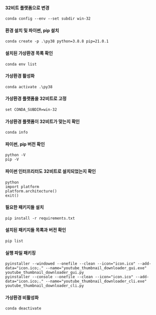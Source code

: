 #### 32비트 플랫폼으로 변경
```
conda config --env --set subdir win-32
```
#### 환경 설치 및 파이썬, pip 설치
```
conda create -p .\py38 python=3.8.8 pip=21.0.1
```
#### 설치된 가상환경 목록 확인
```
conda env list
```
#### 가상환경 활성화
```
conda activate .\py38
```
#### 가상환경 플랫폼을 32비트로 고정
```
set CONDA_SUBDIR=win-32
```
#### 가상환경 플랫폼이 32비트가 맞는지 확인
```
conda info
```
#### 파이썬, pip 버전 확인
```
python -V
pip -V
```
#### 파이썬 인터프리터도 32비트로 설치되었는지 확인
```
python
import platform
platform.architecture()
exit()
```
#### 필요한 패키지들 설치
```
pip install -r requirements.txt
```
#### 설치된 패키지들 목록과 버전 확인
```
pip list
```
#### 실행 파일 패키징
```
pyinstaller --windowed --onefile --clean --icon="icon.ico" --add-data="icon.ico;." --name="youtube_thumbnail_downloader_gui.exe" youtube_thumbnail_downloader_gui.py
pyinstaller --console --onefile --clean --icon="icon.ico" --add-data="icon.ico;." --name="youtube_thumbnail_downloader_cli.exe" youtube_thumbnail_downloader_cli.py
```
#### 가상환경 비활성화
```
conda deactivate
```
